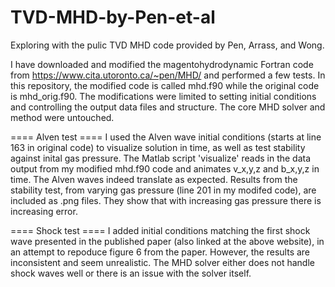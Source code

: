 # TVD-MHD-by-Pen-et-al
 Exploring with the pulic TVD MHD code provided by Pen, Arrass, and Wong.

I have downloaded and modified the magentohydrodynamic Fortran code from https://www.cita.utoronto.ca/~pen/MHD/ and performed a few tests.  In this repository, the modified code is called mhd.f90 while the original code is mhd_orig.f90.  The modifications were limited to setting initial conditions and controlling the output data files and structure.  The core MHD solver and method were untouched.

==== Alven test ====
I used the Alven wave initial conditions (starts at line 163 in original code) to visualize solution in time, as well as test stability against inital gas pressure.  The Matlab script 'visualize' reads in the data output from my modified mhd.f90 code and animates v_x,y,z and b_x,y,z in time.  The Alven waves indeed translate as expected.  Results from the stability test, from varying gas pressure (line 201 in my modifed code), are included as .png files.  They show that with increasing gas pressure there is increasing error.

==== Shock test ====
I added initial conditions matching the first shock wave presented in the published paper (also linked at the above website), in an attempt to repoduce figure 6 from the paper.  However, the results are inconsistent and seem unrealistic.  The MHD solver either does not handle shock waves well or there is an issue with the solver itself.